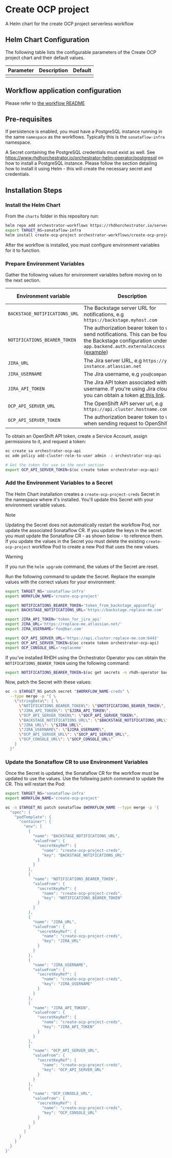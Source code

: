 
Create OCP project
===========

A Helm chart for the create OCP project serverless workflow


## Helm Chart Configuration

The following table lists the configurable parameters of the Create OCP project chart and their default values.

| Parameter                | Description             | Default        |
| ------------------------ | ----------------------- | -------------- |
|                          |                         |                |

## Workflow application configuration

Please refer to [the workflow README](https://github.com/rhdhorchestrator/serverless-workflows/blob/main/workflows/create-ocp-project/README.md#workflow-application-configuration)

## Pre-requisites

If persistence is enabled, you must have a PostgreSQL instance running in the same `namespace` as the workflows. Typically this is the `sonataflow-infra` namespace.

A Secret containing the PostgreSQL credentials must exist as well. See https://www.rhdhorchestrator.io/orchestrator-helm-operator/postgresql on how to install a PostgreSQL instance. Please follow the section detailing how to install it using Helm - this will create the necessary secret and credentials.

## Installation Steps

### Install the Helm Chart 

From the `charts` folder in this repository run:

```bash
helm repo add orchestrator-workflows https://rhdhorchestrator.io/serverless-workflows
export TARGET_NS=sonataflow-infra
helm install create-ocp-project orchestrator-workflows/create-ocp-project --namespace=$TARGET_NS
```
After the workflow is installed, you must configure environment variables for it to function.

### Prepare Environment Variables

Gather the following values for environment variables before moving on to the next section.

| Environment variable  | Description | Mandatory | Default value |
|-----------------------|-------------|-----------|---------------|
| `BACKSTAGE_NOTIFICATIONS_URL`      | The Backstage server URL for notifications, e.g `https://backstage.myhost.com` | ✅ | |
| `NOTIFICATIONS_BEARER_TOKEN`      | The authorization bearer token to use to send notifications. This can be found in the Backstage configuration under `app.backend.auth.externalAccess` ([example](https://github.com/rhdhorchestrator/orchestrator-helm-operator/blob/main/docs/release-1.2/existing-rhdh.md#app-config-configmap)) | ✅ | |
| `JIRA_URL`      | The Jira server URL, e.g `https://your-instance.atlassian.net` | ✅ | |
| `JIRA_USERNAME`      | The Jira username, e.g `you@company.com` | ✅ | |
| `JIRA_API_TOKEN`      | The Jira API token associated with the username. If you're using Jira cloud, you can obtain a token [at this link](https://id.atlassian.com/manage-profile/security/api-tokens). | ✅ | |
| `OCP_API_SERVER_URL`      | The OpenShift API server url, e.g `https://api.cluster.hostname.com:6443` | ✅ | |
| `OCP_API_SERVER_TOKEN`      | The authorization bearer token to use when sending request to OpenShift | ✅ | |

To obtain an OpenShift API token, create a Service Account, assign permissions to it, and request a token:

```bash
oc create sa orchestrator-ocp-api
oc adm policy add-cluster-role-to-user admin -z orchestrator-ocp-api

# Get the token for use in the next section
export OCP_API_SERVER_TOKEN=$(oc create token orchestrator-ocp-api)
```

### Add the Environment Variables to a Secret

The Helm Chart installation creates a `create-ocp-project-creds` Secret in the
namespace where it's installed. You'll update this Secret with your environment
variable values.

> [!NOTE]
> Updating the Secret does not automatically restart the workflow Pod, nor update the associated Sonataflow CR. If you update the keys in the secret you must update the Sonataflow CR - as shown below - to reference them. If you update the values in the Secret you must delete the existing `create-ocp-project` workflow Pod to create a new Pod that uses the new values.

> [!WARNING]
> If you run the `helm upgrade` command, the values of the Secret are reset.

Run the following command to update the Secret. Replace the example values with
the correct values for your environment:

```bash
export TARGET_NS='sonataflow-infra'
export WORKFLOW_NAME='create-ocp-project'

export NOTIFICATIONS_BEARER_TOKEN='token_from_backstage_appconfig'
export BACKSTAGE_NOTIFICATIONS_URL='https://backstage.replace-me.com'

export JIRA_API_TOKEN='token_for_jira_api'
export JIRA_URL='https://replace-me.atlassian.net/'
export JIRA_USERNAME='foo@bar.com'

export OCP_API_SERVER_URL='https://api.cluster.replace-me.com:6443'
export OCP_API_SERVER_TOKEN=$(oc create token orchestrator-ocp-api)
export OCP_CONSOLE_URL='replaceme'
```

If you've installed RHDH using the Orchestrator Operator you can obtain the
`NOTIFICATIONS_BEARER_TOKEN` using the following command:

```bash
export NOTIFICATIONS_BEARER_TOKEN=$(oc get secrets -n rhdh-operator backstage-backend-auth-secret -o go-template='{{ .data.BACKEND_SECRET  }}' | base64 -d)
```

Now, patch the Secret with these values:

```bash
oc -n $TARGET_NS patch secret "$WORKFLOW_NAME-creds" \
  --type merge -p "{ \
    \"stringData\": { \
      \"NOTIFICATIONS_BEARER_TOKEN\": \"$NOTIFICATIONS_BEARER_TOKEN\",
      \"JIRA_API_TOKEN\": \"$JIRA_API_TOKEN\",
      \"OCP_API_SERVER_TOKEN\": \"$OCP_API_SERVER_TOKEN\",
      \"BACKSTAGE_NOTIFICATIONS_URL\": \"$BACKSTAGE_NOTIFICATIONS_URL\",
      \"JIRA_URL\": \"$JIRA_URL\",
      \"JIRA_USERNAME\": \"$JIRA_USERNAME\",
      \"OCP_API_SERVER_URL\": \"$OCP_API_SERVER_URL\",
      \"OCP_CONSOLE_URL\": \"$OCP_CONSOLE_URL\"
    }
  }"
```

### Update the Sonataflow CR to use Environment Variables

Once the Secret is updated, the Sonataflow CR for the workflow must be updated
to use the values. Use the following patch command to update the CR. This will
restart the Pod:

```bash
export TARGET_NS='sonataflow-infra'
export WORKFLOW_NAME='create-ocp-project'

oc -n $TARGET_NS patch sonataflow $WORKFLOW_NAME --type merge -p '{
  "spec": {
    "podTemplate": {
      "container": {
        "env": [
          {
            "name": "BACKSTAGE_NOTIFICATIONS_URL",
            "valueFrom": {
              "secretKeyRef": {
                "name": "create-ocp-project-creds",
                "key": "BACKSTAGE_NOTIFICATIONS_URL"
              }
            }
          },
          {
            "name": "NOTIFICATIONS_BEARER_TOKEN",
            "valueFrom": {
              "secretKeyRef": {
                "name": "create-ocp-project-creds",
                "key": "NOTIFICATIONS_BEARER_TOKEN"
              }
            }
          },
          {
            "name": "JIRA_URL",
            "valueFrom": {
              "secretKeyRef": {
                "name": "create-ocp-project-creds",
                "key": "JIRA_URL"
              }
            }
          },
          {
            "name": "JIRA_USERNAME",
            "valueFrom": {
              "secretKeyRef": {
                "name": "create-ocp-project-creds",
                "key": "JIRA_USERNAME"
              }
            }
          },
          {
            "name": "JIRA_API_TOKEN",
            "valueFrom": {
              "secretKeyRef": {
                "name": "create-ocp-project-creds",
                "key": "JIRA_API_TOKEN"
              }
            }
          },
          {
            "name": "OCP_API_SERVER_URL",
            "valueFrom": {
              "secretKeyRef": {
                "name": "create-ocp-project-creds",
                "key": "OCP_API_SERVER_URL"
              }
            }
          },
          {
            "name": "OCP_CONSOLE_URL",
            "valueFrom": {
              "secretKeyRef": {
                "name": "create-ocp-project-creds",
                "key": "OCP_CONSOLE_URL"
              }
            }
          }
        ]
      }
    }
  }
}'
```
